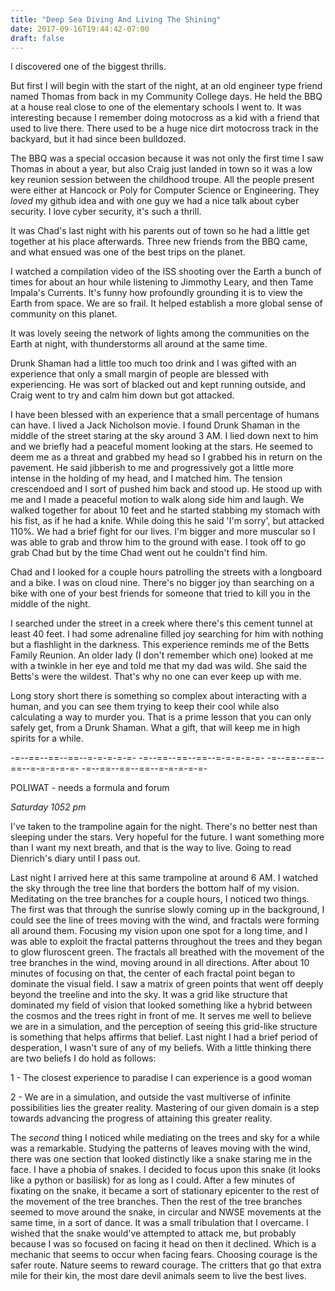 ```yaml
---
title: "Deep Sea Diving And Living The Shining"
date: 2017-09-16T19:44:42-07:00
draft: false
---
```



I discovered one of the biggest thrills.

But first I will begin with the start of the night, at an old engineer type friend named Thomas from back in my Community College days. He held the BBQ at a house real close to one of the elementary schools I went to. It was interesting because I remember doing motocross as a kid with a friend that used to live there. There used to be a huge nice dirt motocross track in the backyard, but it had since been bulldozed.

The BBQ was a special occasion because it was not only the first time I saw Thomas in about a year, but also Craig just landed in town so it was a low key reunion session between the childhood troupe. All the people present were either at Hancock or Poly for Computer Science or Engineering. They _loved_ my github idea and with one guy we had a nice talk about cyber security. I love cyber security, it's such a thrill.


It was Chad's last night with his parents out of town so he had a little get together at his place afterwards. Three new friends from the BBQ came, and what ensued was one of the best trips on the planet.

I watched a compilation video of the ISS shooting over the Earth a bunch of times for about an hour while listening to Jimmothy Leary, and then Tame Impala's Currents. It's funny how profoundly grounding it is to view the Earth from space. We are so frail. It helped establish a more global sense of community on this planet.

It was lovely seeing the network of lights among the communities on the Earth at night, with thunderstorms all around at the same time.



Drunk Shaman had a little too much too drink and I was gifted with an experience that only a small margin of people are blessed with experiencing. He was sort of blacked out and kept running outside, and Craig went to try and calm him down but got attacked.  


I have been blessed with an experience that a small percentage of humans can have. I lived a Jack Nicholson movie. I found Drunk Shaman in the middle of the street staring at the sky around 3 AM. I lied down next to him and we briefly had a peaceful moment looking at the stars. He seemed to deem me as a threat and grabbed my head so I grabbed his in return on the pavement. He said jibberish to me and progressively got a little more intense in the holding of my head, and I matched him. The tension crescendoed and I sort of pushed him back and stood up. He stood up with me and I made a peaceful motion to walk along side him and laugh. We walked together for about 10 feet and he started stabbing my stomach with his fist, as if he had a knife. While doing this he said 'I'm sorry', but attacked 110%. We had a brief fight for our lives. I'm bigger and more muscular so I was able to grab and throw him to the ground with ease. I took off to go grab Chad but by the time Chad went out he couldn't find him.

Chad and I looked for a couple hours patrolling the streets with a longboard and a bike. I was on cloud nine. There's no bigger joy than searching on a bike with one of your best friends for someone that tried to kill you in the middle of the night.

I searched under the street in a creek where there's this cement tunnel at least 40 feet. I had some adrenaline filled joy searching for him with nothing but a flashlight in the darkness. This experience reminds me of the Betts Family Reunion. An older lady (I don't remember which one) looked at me with a twinkle in her eye and told me that my dad was wild. She said the Betts's were the wildest. That's why no one can ever keep up with me.

Long story short there is something so complex about interacting with a human, and you can see them trying to keep their cool while also calculating a way to murder you. That is a prime lesson that you can only safely get, from a Drunk Shaman. What a gift, that will keep me in high spirits for a while.

-=--==--==--==--=-=-=-=-=- -=--==--==--==--=-=-=-=-=- -=--==--==--==--=-=-=-=-=- -=--==--==--==--=-=-=-=-=-

POLIWAT - needs a formula and forum


*Saturday 1052 pm*

I've taken to the trampoline again for the night. There's no better nest than sleeping under the stars. Very hopeful for the future. I want something more than I want my next breath, and that is the way to live. Going to read Dienrich's diary until I pass out.

Last night I arrived here at this same trampoline at around 6 AM. I watched the sky through the tree line that borders the bottom half of my vision. Meditating on the tree branches for a couple hours, I noticed two things. The first was that through the sunrise slowly coming up in the background, I could see the line of trees moving with the wind, and fractals were forming all around them. Focusing my vision upon one spot for a long time, and I was able to exploit the fractal patterns throughout the trees and they began to glow fluroscent green. The fractals all breathed with the movement of the tree branches in the wind, moving around in all directions. After about 10 minutes of focusing on that, the center of each fractal point began to dominate the visual field. I saw a matrix of green points that went off deeply beyond the treeline and into the sky. It was a grid like structure that dominated my field of vision that looked something like a hybrid between the cosmos and the trees right in front of me. It serves me well to believe we are in a simulation, and the perception of seeing this grid-like structure is something  that helps affirms that belief. Last night I had a brief period of desperation, I wasn't sure of any of my beliefs. With a little thinking there are two beliefs I do hold as follows:

 1 - The closest experience to paradise I can experience is a good woman

 2 - We are in a simulation, and outside the vast multiverse of infinite possibilities lies the greater reality. Mastering of our given domain is a step towards advancing the progress of attaining this greater reality.

 The _second_ thing I noticed while mediating on the trees and sky for a while was a remarkable. Studying the patterns of leaves moving with the wind, there was one section that looked distinctly like a snake staring me in the face. I have a phobia of snakes. I decided to focus upon this snake (it looks like a python or basilisk) for as long as I could. After a few minutes of fixating on the snake, it became a sort of stationary epicenter to the rest of the movement of the tree branches. Then the rest of the tree branches seemed to move around the snake, in circular and NWSE movements at the same time, in a sort of dance. It was a small tribulation that I overcame. I wished that the snake would've attempted to attack me, but probably because I was so focused on facing it head on then it declined. Which is a mechanic that seems to occur when facing fears. Choosing courage is the safer route. Nature seems to reward courage. The critters that go that extra mile for their kin, the most dare devil animals seem to live the best lives.

